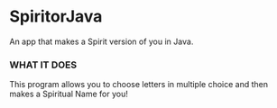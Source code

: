 # SpiritorJava
An app that makes a Spirit version of you in Java.

### WHAT IT DOES
This program allows you to choose letters in multiple choice and then makes a Spiritual Name for you!
